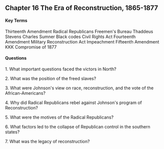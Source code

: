 ## Chapter 16 The Era of Reconstruction, 1865-1877

#### Key Terms
Thirteenth Amendment
Radical Republicans
Freemen's Bureau
Thaddeus Stevens
Charles Sumner
Black codes
Civil Rights Act
Fourteenth Amendment
Military Reconstruction Act
Impeachment
Fifteenth Amendment
KKK
Compromise of 1877

#### Questions
1\. What important questions faced the victors in North?

2\. What was the position of the freed slaves?

3\. What were Johnson's view on race, reconstruction, and the vote of the African-Americans?

4\. Why did Radical Republicans rebel against Johnson's program of Reconstruction?

5\. What were the motives of the Radical Republicans?

6\. What factors led to the collapse of Republican control in the southern states?

7\. What was the legacy of reconstruction?
